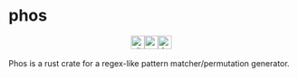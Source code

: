 # phos
<div style="width: 100%; display: flex; align-items: center; justify-content: center; text-decoration: none">
    <a href="https://github.com/Augigogigi/phos/">
        <img alt="github" src="https://img.shields.io/badge/Github-Augigogigi/phos-0a9396?style=for-the-badge&logo=github" height="24">
    </a>
    <a href="https://crates.io/crates/phos">
        <img alt="crates.io" src="https://img.shields.io/crates/v/phos.svg?style=for-the-badge&color=ee9b00&logo=rust" height="24">
    </a>
    <a href="https://docs.rs/phos/latest/phos/">
        <img alt="docs.rs" src="https://img.shields.io/badge/docs.rs-phos-bb3e03?style=for-the-badge&logo=docs.rs" height="24">
    </a>
</div>
<br/>
Phos is a rust crate for a regex-like pattern matcher/permutation generator.
